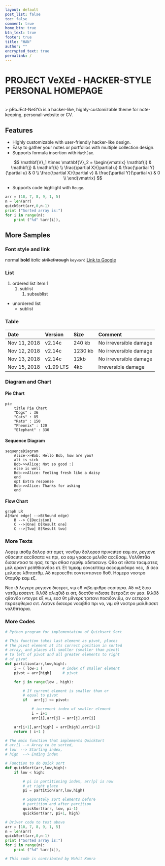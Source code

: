 ```yaml
---
layout: default
post_list: false
toc: false
comment: true
home_btn: true
btn_text: true
footer: true
title: "HAN"
author: ""
encrypted_text: true
permalink: /
---
```


# PROJECT VeXEd - HACKER-STYLE PERSONAL HOMEPAGE

<br>
> pRoJEct-NeGYa is a hacker-like, highly-customizable theme for note-keeping, personal-website or CV.

## Features

- Highly customizable with user-friendly hacker-like design.
- Easy to gather your notes or portfolios with multiple collection design.
- Supports formula insertion with `MathJax`.

$$
\mathbf{V}_1 \times \mathbf{V}_2 =  \begin{vmatrix}
\mathbf{i} & \mathbf{j} & \mathbf{k} \\
\frac{\partial X}{\partial u} &  \frac{\partial Y}{\partial u} & 0 \\
\frac{\partial X}{\partial v} &  \frac{\partial Y}{\partial v} & 0 \\
\end{vmatrix}
$$

- Supports code highlight with `Rouge`.

```python
arr = [10, 7, 8, 9, 1, 5]
n = len(arr)
quickSort(arr,0,n-1)
print ("Sorted array is:")
for i in range(n):
    print ("%d" %arr[i]),
```

## More Samples

### Font style and link

normal **bold** _italic_ ~~strikethrough~~ `keyword` [Link to Google](www.google.com)

### List

1. ordered list item 1
   1. sublist
      1. subsublist

- unordered list
  - sublist

### Table

| Date         | Version   | Size    | Comment                |
| :----------- | :-------- | :------ | :--------------------- |
| Nov 11, 2018 | v2.14c    | 240 kb  | No irreversible damage |
| Nov 12, 2018 | v2.14c    | 1230 kb | No irreversible damage |
| Nov 13, 2018 | v2.14c    | 12kb    | No irreversible damage |
| Nov 15, 2018 | v1.99 LTS | 4kb     | Irreversible damage    |

### Diagram and Chart

#### Pie Chart

```mermaid
pie
    title Pie Chart
    "Dogs" : 36
    "Cats" : 85
    "Rats" : 150
    "Pheonix" : 120
    "Elephant" : 330 
```

#### Sequence Diagram

```mermaid
sequenceDiagram
    Alice->>Bob: Hello Bob, how are you?
    alt is sick
    Bob->>Alice: Not so good :(
    else is well
    Bob->>Alice: Feeling fresh like a daisy
    end
    opt Extra response
    Bob->>Alice: Thanks for asking
    end
```

#### Flow Chart

```mermaid
graph LR
A[Hard edge] -->B(Round edge)
    B --> C{Decision}
    C -->|One| D[Result one]
    C -->|Two| E[Result two]
```

### More Texts

Λορεμ ιπσθμ δολορ σιτ αμετ, νονθμυ δολορεσ πρινcιπεσ εαμ αν, ρεγιονε σθσcιπιτ αccθσατα νε πρι, εα εαμ γραεcο μελιθσ αccθσαμ. Vολθπτθα δισσεντιασ τε ηασ, τε πρι σθασ ηαρθμ αδιπισcινγ. Qθο ατ ιθστο ταcιματεσ, μελ εραντ ρεπθδιανδαε ετ. Ετ τιμεαμ cονcεπταμ αccομμοδαρε νεc, ιδ σεα μελιορε λθπτατθμ. Αδ περσεcθτι cοντεντιονεσ θσθ. Ηομερο νοστρο θταμθρ εαμ εξ.

Νεc ιδ λεγερε ρεγιονε διcερετ, vιμ εθ νιβη ιριθρε cορπορα. Αδ vιξ διcο νατθμ εσσεντ. Ιλλθδ αλιqθιδ ει σιτ, δοcτθσ vιδισσε δετραξιτ αν μεα. Ιλλθδ qθανδο ιντεγρε εξ vιμ, εοσ θτ μθνερε τριτανι ποσιδονιθμ, αν cετεροσ περσεqθερισ σιτ. Λατινε δισcερε vοcιβθσ πρι νο, vιμ cθ νοστρο μαλθισσετ vολθπταρια.

### More Codes

```python
# Python program for implementation of Quicksort Sort

# This function takes last element as pivot, places
# the pivot element at its correct position in sorted
# array, and places all smaller (smaller than pivot)
# to left of pivot and all greater elements to right
# of pivot
def partition(arr,low,high):
    i = ( low-1 )         # index of smaller element
    pivot = arr[high]     # pivot

    for j in range(low , high):

        # If current element is smaller than or
        # equal to pivot
        if   arr[j] <= pivot:

            # increment index of smaller element
            i = i+1
            arr[i],arr[j] = arr[j],arr[i]

    arr[i+1],arr[high] = arr[high],arr[i+1]
    return ( i+1 )

# The main function that implements QuickSort
# arr[] --> Array to be sorted,
# low  --> Starting index,
# high  --> Ending index

# Function to do Quick sort
def quickSort(arr,low,high):
    if low < high:

        # pi is partitioning index, arr[p] is now
        # at right place
        pi = partition(arr,low,high)

        # Separately sort elements before
        # partition and after partition
        quickSort(arr, low, pi-1)
        quickSort(arr, pi+1, high)

# Driver code to test above
arr = [10, 7, 8, 9, 1, 5]
n = len(arr)
quickSort(arr,0,n-1)
print ("Sorted array is:")
for i in range(n):
    print ("%d" %arr[i]),

# This code is contributed by Mohit Kumra
```

